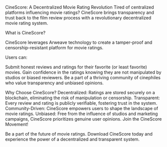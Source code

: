 CineScore: A Decentralized Movie Rating Revolution
Tired of centralized platforms influencing movie ratings? 
CineScore brings transparency and trust back to the film review process with a revolutionary decentralized movie rating system.

What is CineScore?

CineScore leverages Arweave technology to create a tamper-proof and censorship-resistant platform for movie ratings. 

Users can:

Submit honest reviews and ratings for their favorite (or least favorite) movies.
Gain confidence in the ratings knowing they are not manipulated by studios or biased reviewers.
Be a part of a thriving community of cinephiles who value transparency and unbiased opinions.


Why Choose CineScore?
Decentralized: Ratings are stored securely on a blockchain, eliminating the risk of manipulation or censorship.
Transparent: Every review and rating is publicly verifiable, fostering trust in the system.
Community-Driven: CineScore empowers users to shape the landscape of movie ratings.
Unbiased: Free from the influence of studios and marketing campaigns, CineScore prioritizes genuine user opinions.
Join the CineScore Movement!

Be a part of the future of movie ratings. Download CineScore today and experience the power of a decentralized and transparent system.

